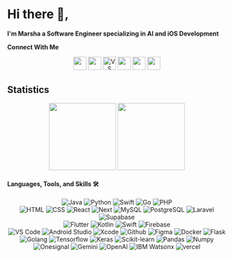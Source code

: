 # Hi there 👋, 
**I'm Marsha a Software Engineer specializing in AI and iOS Development**

**Connect With Me**

<div align="center">
    <a href="https://www.instagram.com/marshalikorawung/"><img src="https://img.shields.io/badge/Instagram-%23E4405F.svg?style=for-the-badge&logo=Instagram&logoColor=white" style="margin-bottom: 4px;" height="30px" target="_blank"></a>
    <a href="https://www.linkedin.com/in/marsha-alexis-likorawung-16b13a267/"><img src="https://img.shields.io/badge/Linkedin-%230A66C2.svg?style=for-the-badge&logo=Linkedin&logoColor=white" style="margin-bottom: 4px;" height="30px" target="_blank"></a>
    <a href="https://portfolio-marsha.vercel.app/"><img src="https://img.shields.io/badge/portfolio-ED8B00?style=for-the-badge&logo=visual%20studio%20code&logoColor=white" alt="VS Code" style="margin-bottom: 4px;" height="30px" target="_blank"/></a>
    <a href="https://universe.roboflow.com/marsh16"><img src="https://img.shields.io/badge/Roboflow-000000?style=for-the-badge&logo=roboflow&logoColor=white" style="margin-bottom: 4px;" height="30px" target="_blank"></a>
    <a href="https://www.kaggle.com/marshaalexis"><img src="https://img.shields.io/badge/Kaggle-20BEFF?style=for-the-badge&logo=kaggle&logoColor=white" style="margin-bottom: 4px;" height="30px" target="_blank"></a>
    <a href="https://huggingface.co/Marsh16"><img src="https://img.shields.io/badge/Hugging%20Face-FFD200?style=for-the-badge&logo=huggingface&logoColor=black" style="margin-bottom: 4px;" height="30px" target="_blank"></a>
</div>

## Statistics

<div align="center">
    <img height="154" src="https://github-readme-stats-eight-theta.vercel.app/api?username=marsh16&show_icons=true&hide_border=true&theme=radical&include_all_commits=true&count_private=true"/>
    <img height="154" src="https://github-readme-stats-eight-theta.vercel.app/api/top-langs/?username=marsh16&langs_count=8&layout=compact&hide_border=true&theme=radical"/>
</div>

#### Languages, Tools, and Skills 🛠

  <div align="center">
    <!-- Languages -->
    <img src="https://img.shields.io/badge/Java-ED8B00?style=for-the-badge&logo=java&logoColor=white" alt="Java"/>
    <img src="https://img.shields.io/badge/python-3776AB?style=for-the-badge&logo=python&logoColor=white" alt="Python" />
    <img src="https://img.shields.io/badge/swift-F05138?style=for-the-badge&logo=swift&logoColor=white" alt="Swift" />
    <img src="https://img.shields.io/badge/go-00ADD8?style=for-the-badge&logo=go&logoColor=white" alt="Go" />
    <img src="https://img.shields.io/badge/php-777BB4?style=for-the-badge&logo=php&logoColor=white" alt="PHP" />
    <br>
    <!-- Web -->
    <img src="https://img.shields.io/badge/HTML5-E34F26?style=for-the-badge&logo=html5&logoColor=white" alt="HTML" />
    <img src="https://img.shields.io/badge/CSS3-1572B6?&style=for-the-badge&logo=css3&logoColor=white" alt ="CSS" />
    <img src="https://img.shields.io/badge/React-61DAFB?style=for-the-badge&logo=react&logoColor=black" alt="React" />
    <img src="https://img.shields.io/badge/Next-000000?style=for-the-badge&logo=next.js&logoColor=white" alt="Next" />
    <img src="https://img.shields.io/badge/MySQL-4479A1?style=for-the-badge&logo=mysql&logoColor=white" alt="MySQL" />
    <img src="https://img.shields.io/badge/postgresql-336791?style=for-the-badge&logo=postgresql&logoColor=white" alt="PostgreSQL" />
    <img src="https://img.shields.io/badge/laravel-FF2D20?style=for-the-badge&logo=laravel&logoColor=white" alt="Laravel" />
    <img src="https://img.shields.io/badge/supabase-3FCF8E?style=for-the-badge&logo=supabase&logoColor=white" alt="Supabase"/>
    <br>
    <!-- Mobile -->
    <img src="https://img.shields.io/badge/flutter-06B6D4?style=for-the-badge&logo=flutter&logoColor=white" alt="Flutter" />
    <img src="https://img.shields.io/badge/kotlin-7F52FF?style=for-the-badge&logo=kotlin&logoColor=white" alt="Kotlin" />
    <img src="https://img.shields.io/badge/swift-F05138?style=for-the-badge&logo=swift&logoColor=white" alt="Swift" />
    <img src="https://img.shields.io/badge/firebase-FFCA28?style=for-the-badge&logo=firebase&logoColor=white" alt="Firebase" />
    <br/>
    <!-- Tools -->
    <img src="https://img.shields.io/badge/vs%20code-007ACC?style=for-the-badge&logo=visual%20studio%20code&logoColor=white" alt="VS Code" />
    <img src="https://img.shields.io/badge/android%20studio-3DDC84?style=for-the-badge&logo=android%20studio&logoColor=white" alt="Android Studio" />
    <img src="https://img.shields.io/badge/xcode-147EFB?style=for-the-badge&logo=xcode&logoColor=white" alt="Xcode" />
    <img src="https://img.shields.io/badge/GitHub-181717?style=for-the-badge&logo=github&logoColor=white" alt="Github" />
    <img src="https://img.shields.io/badge/figma-F24E1E?style=for-the-badge&logo=figma&logoColor=white" alt="Figma" />
    <img src="https://img.shields.io/badge/docker-2496ED?style=for-the-badge&logo=docker&logoColor=white" alt="Docker" />
    <!-- Backend -->
    <img src="https://img.shields.io/badge/flask-000000?style=for-the-badge&logo=flask&logoColor=white" alt="Flask" />
    <img src="https://img.shields.io/badge/golang-00ADD8?style=for-the-badge&logo=go&logoColor=white" alt="Golang" />
     <!-- AI -->
    <img src="https://img.shields.io/badge/tensorflow-FF6F00?style=for-the-badge&logo=tensorflow&logoColor=white" alt="Tensorflow" />
    <img src="https://img.shields.io/badge/keras-D00000?style=for-the-badge&logo=keras&logoColor=white" alt="Keras" />
    <img src="https://img.shields.io/badge/scikit--learn-F7931E?style=for-the-badge&logo=scikit-learn&logoColor=white" alt="Scikit-learn" />
    <img src="https://img.shields.io/badge/pandas-150458?style=for-the-badge&logo=pandas&logoColor=white" alt="Pandas" />
    <img src="https://img.shields.io/badge/numpy-013243?style=for-the-badge&logo=numpy&logoColor=white" alt="Numpy" />
    <!-- Third Party -->
    <img src="https://img.shields.io/badge/onesignal-813CF9?style=for-the-badge&logo=onesignal&logoColor=white" alt="Onesignal" />
    <img src="https://img.shields.io/badge/gemini-4285F4?style=for-the-badge&logo=google-cloud&logoColor=white" alt="Gemini" />
    <img src="https://img.shields.io/badge/openai-FF6F00?style=for-the-badge&logo=google-cloud&logoColor=white" alt="OpenAI" />
    <img src="https://img.shields.io/badge/ibm_watsonx-161616?style=for-the-badge&logo=ibm&logoColor=white" alt="IBM Watsonx" />
    <img src="https://img.shields.io/badge/vercel-%230070F3?style=for-the-badge&logo=vercel&logoColor=white" alt="vercel" />
</div>